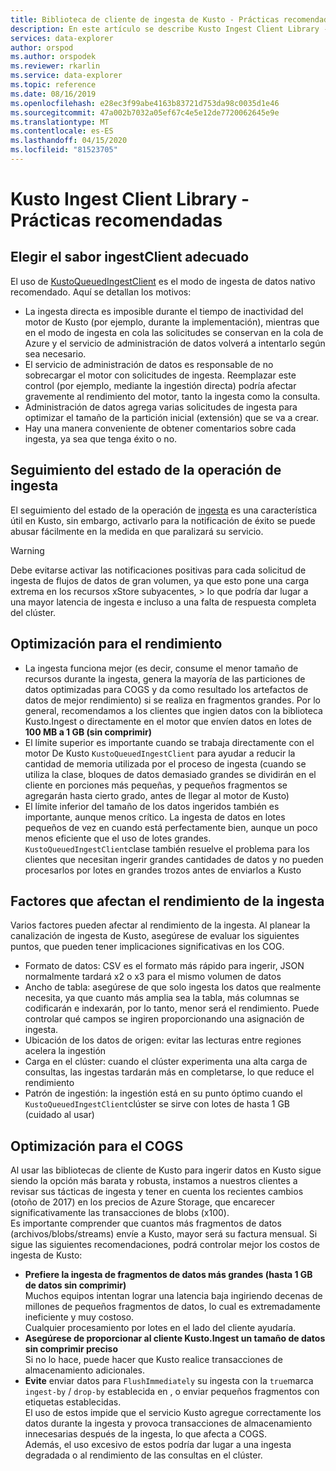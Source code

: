 ```yaml
---
title: Biblioteca de cliente de ingesta de Kusto - Prácticas recomendadas - Explorador de datos de Azure Microsoft Docs
description: En este artículo se describe Kusto Ingest Client Library - Best Practices in Azure Data Explorer.
services: data-explorer
author: orspod
ms.author: orspodek
ms.reviewer: rkarlin
ms.service: data-explorer
ms.topic: reference
ms.date: 08/16/2019
ms.openlocfilehash: e28ec3f99abe4163b83721d753da98c0035d1e46
ms.sourcegitcommit: 47a002b7032a05ef67c4e5e12de7720062645e9e
ms.translationtype: MT
ms.contentlocale: es-ES
ms.lasthandoff: 04/15/2020
ms.locfileid: "81523705"
---
```

# <a name="kusto-ingest-client-library---best-practices"></a>Kusto Ingest Client Library - Prácticas recomendadas

## <a name="choosing-the-right-ingestclient-flavor"></a>Elegir el sabor ingestClient adecuado
El uso de [KustoQueuedIngestClient](kusto-ingest-client-reference.md#interface-ikustoqueuedingestclient) es el modo de ingesta de datos nativo recomendado. Aquí se detallan los motivos:
* La ingesta directa es imposible durante el tiempo de inactividad del motor de Kusto (por ejemplo, durante la implementación), mientras que en el modo de ingesta en cola las solicitudes se conservan en la cola de Azure y el servicio de administración de datos volverá a intentarlo según sea necesario.
* El servicio de administración de datos es responsable de no sobrecargar el motor con solicitudes de ingesta. Reemplazar este control (por ejemplo, mediante la ingestión directa) podría afectar gravemente al rendimiento del motor, tanto la ingesta como la consulta.
* Administración de datos agrega varias solicitudes de ingesta para optimizar el tamaño de la partición inicial (extensión) que se va a crear.
* Hay una manera conveniente de obtener comentarios sobre cada ingesta, ya sea que tenga éxito o no.

## <a name="tracking-ingest-operation-status"></a>Seguimiento del estado de la operación de ingesta
El seguimiento del estado de la operación de [ingesta](kusto-ingest-client-status.md#tracking-ingestion-status-kustoqueuedingestclient) es una característica útil en Kusto, sin embargo, activarlo para la notificación de éxito se puede abusar fácilmente en la medida en que paralizará su servicio.<BR>

> [!WARNING]
> Debe evitarse activar las notificaciones positivas para cada solicitud de ingesta de flujos de datos de gran volumen, ya que esto pone una carga extrema en los recursos xStore subyacentes, > lo que podría dar lugar a una mayor latencia de ingesta e incluso a una falta de respuesta completa del clúster.

## <a name="optimizing-for-throughput"></a>Optimización para el rendimiento
* La ingesta funciona mejor (es decir, consume el menor tamaño de recursos durante la ingesta, genera la mayoría de las particiones de datos optimizadas para COGS y da como resultado los artefactos de datos de mejor rendimiento) si se realiza en fragmentos grandes. Por lo general, recomendamos a los clientes que ingien datos con la biblioteca Kusto.Ingest o directamente en el motor que envíen datos en lotes de **100 MB a 1 GB (sin comprimir)**
* El límite superior es importante cuando se trabaja directamente con el motor De Kusto `KustoQueuedIngestClient` para ayudar a reducir la cantidad de memoria utilizada por el proceso de ingesta (cuando se utiliza la clase, bloques de datos demasiado grandes se dividirán en el cliente en porciones más pequeñas, y pequeños fragmentos se agregarán hasta cierto grado, antes de llegar al motor de Kusto)
* El límite inferior del tamaño de los datos ingeridos también es importante, aunque menos crítico. La ingesta de datos en lotes pequeños de vez en cuando está perfectamente bien, aunque un poco menos eficiente que el uso de lotes grandes. `KustoQueuedIngestClient`clase también resuelve el problema para los clientes que necesitan ingerir grandes cantidades de datos y no pueden procesarlos por lotes en grandes trozos antes de enviarlos a Kusto

## <a name="factors-impacting-ingestion-throughput"></a>Factores que afectan el rendimiento de la ingesta
Varios factores pueden afectar al rendimiento de la ingesta. Al planear la canalización de ingesta de Kusto, asegúrese de evaluar los siguientes puntos, que pueden tener implicaciones significativas en los COG.
* Formato de datos: CSV es el formato más rápido para ingerir, JSON normalmente tardará x2 o x3 para el mismo volumen de datos
* Ancho de tabla: asegúrese de que solo ingesta los datos que realmente necesita, ya que cuanto más amplia sea la tabla, más columnas se codificarán e indexarán, por lo tanto, menor será el rendimiento.
    Puede controlar qué campos se ingiren proporcionando una asignación de ingesta.
* Ubicación de los datos de origen: evitar las lecturas entre regiones acelera la ingestión
* Carga en el clúster: cuando el clúster experimenta una alta carga de consultas, las ingestas tardarán más en completarse, lo que reduce el rendimiento
* Patrón de ingestión: la ingestión está en su punto óptimo cuando el `KustoQueuedIngestClient`clúster se sirve con lotes de hasta 1 GB (cuidado al usar)

## <a name="optimizing-for-cogs"></a>Optimización para el COGS
Al usar las bibliotecas de cliente de Kusto para ingerir datos en Kusto sigue siendo la opción más barata y robusta, instamos a nuestros clientes a revisar sus tácticas de ingesta y tener en cuenta los recientes cambios (otoño de 2017) en los precios de Azure Storage, que encarecer significativamente las transacciones de blobs (x100).
<BR>
Es importante comprender que cuantos más fragmentos de datos (archivos/blobs/streams) envíe a Kusto, mayor será su factura mensual.
Si sigue las siguientes recomendaciones, podrá controlar mejor los costos de ingesta de Kusto:
* **Prefiere la ingesta de fragmentos de datos más grandes (hasta 1 GB de datos sin comprimir)**<br>
    Muchos equipos intentan lograr una latencia baja ingiriendo decenas de millones de pequeños fragmentos de datos, lo cual es extremadamente ineficiente y muy costoso.<br>
    Cualquier procesamiento por lotes en el lado del cliente ayudaría. 
* **Asegúrese de proporcionar al cliente Kusto.Ingest un tamaño de datos sin comprimir preciso**<br>
    Si no lo hace, puede hacer que Kusto realice transacciones de almacenamiento adicionales.
* **Evite** enviar datos para `FlushImmediately` su ingesta con la `true`marca `ingest-by` / `drop-by` establecida en , o enviar pequeños fragmentos con etiquetas establecidas.<br>
    El uso de estos impide que el servicio Kusto agregue correctamente los datos durante la ingesta y provoca transacciones de almacenamiento innecesarias después de la ingesta, lo que afecta a COGS.<br>
    Además, el uso excesivo de estos podría dar lugar a una ingesta degradada o al rendimiento de las consultas en el clúster.<br>
    